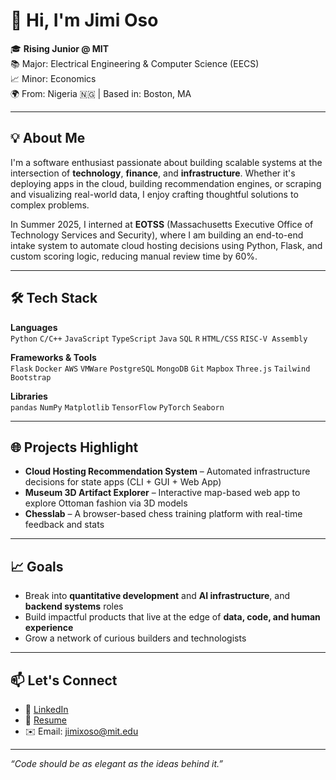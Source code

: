 # 👋 Hi, I'm Jimi Oso

🎓 **Rising Junior @ MIT**  
📚 Major: Electrical Engineering & Computer Science (EECS)  
📈 Minor: Economics  
🌍 From: Nigeria 🇳🇬 | Based in: Boston, MA

---

## 💡 About Me

I'm a software enthusiast passionate about building scalable systems at the intersection of **technology**, **finance**, and **infrastructure**. Whether it's deploying apps in the cloud, building recommendation engines, or scraping and visualizing real-world data, I enjoy crafting thoughtful solutions to complex problems.

In Summer 2025, I interned at **EOTSS** (Massachusetts Executive Office of Technology Services and Security), where I am building an end-to-end intake system to automate cloud hosting decisions using Python, Flask, and custom scoring logic, reducing manual review time by 60%.

---

## 🛠️ Tech Stack

**Languages**  
`Python` `C/C++` `JavaScript` `TypeScript` `Java` `SQL` `R` `HTML/CSS` `RISC-V Assembly`  

**Frameworks & Tools**  
`Flask` `Docker` `AWS` `VMWare` `PostgreSQL` `MongoDB` `Git` `Mapbox` `Three.js` `Tailwind` `Bootstrap`

**Libraries**  
`pandas` `NumPy` `Matplotlib` `TensorFlow` `PyTorch` `Seaborn`

---

## 🌐 Projects Highlight

- **Cloud Hosting Recommendation System** – Automated infrastructure decisions for state apps (CLI + GUI + Web App)
- **Museum 3D Artifact Explorer** – Interactive map-based web app to explore Ottoman fashion via 3D models
- **Chesslab** – A browser-based chess training platform with real-time feedback and stats

---

## 📈 Goals

- Break into **quantitative development** and **AI infrastructure**, and **backend systems** roles  
- Build impactful products that live at the edge of **data, code, and human experience**  
- Grow a network of curious builders and technologists

---

## 📫 Let's Connect

- 🧠 [LinkedIn](https://linkedin.com/in/jimi-oso)  
- 📂 [Resume](#)
- ✉️ Email: jimixoso@mit.edu

---

_“Code should be as elegant as the ideas behind it.”_
